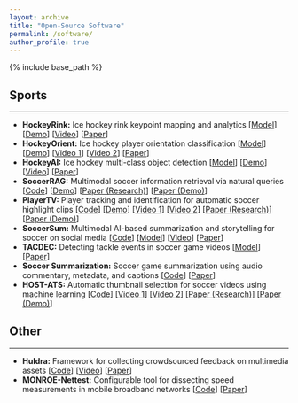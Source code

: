 ```yaml
---
layout: archive
title: "Open-Source Software"
permalink: /software/
author_profile: true
---
```


{% include base_path %}


## Sports
---

- **HockeyRink:** Ice hockey rink keypoint mapping and analytics [[Model](https://huggingface.co/SimulaMet-HOST/HockeyRink)] [[Demo](https://huggingface.co/spaces/SimulaMet-HOST/HockeyRink)] [[Video](https://www.youtube.com/watch?v=JCnX4N4fi8I)] [[Paper](https://doi.org/10.1145/3712676.3718338)]
- **HockeyOrient:** Ice hockey player orientation classification [[Model](https://huggingface.co/SimulaMet-HOST/HockeyOrient)] [[Demo](https://huggingface.co/spaces/SimulaMet-HOST/HockeyOrient)] [[Video 1](https://www.youtube.com/watch?v=ibWJtXZIsM8)] [[Video 2](https://www.youtube.com/watch?v=BZncfkbXp8k)] [[Paper](https://doi.org/10.1145/3712676.3718342)]
- **HockeyAI:** Ice hockey multi-class object detection [[Model](https://huggingface.co/SimulaMet-HOST/HockeyAI)] [[Demo](https://huggingface.co/spaces/SimulaMet-HOST/HockeyAI)] [[Video](https://www.youtube.com/watch?v=KYnvicVUtOc)] [[Paper](https://doi.org/10.1145/3712676.3718335)]
- **SoccerRAG:** Multimodal soccer information retrieval via natural queries [[Code](https://github.com/simula/soccer-rag)] [[Demo](https://huggingface.co/spaces/SimulaMet-HOST/SoccerRAG)] [[Paper (Research)](https://doi.org/10.1109/CBMI62980.2024.10859209)] [[Paper (Demo)](https://doi.org/10.1109/CBMI62980.2024.10859233)] 
- **PlayerTV:** Player tracking and identification for automatic soccer highlight clips [[Code](https://github.com/simula/PlayerTV)] [[Demo](https://huggingface.co/spaces/SimulaMet-HOST/PlayerTV)] [[Video 1](https://www.youtube.com/watch?v=UZVfGs0r558)] [[Video 2](https://www.youtube.com/watch?v=ol8kSMyOy18)] [[Paper (Research)](https://doi.org/10.1109/ISM63611.2024.00019)] [[Paper (Demo)](https://doi.org/10.1109/CBMI62980.2024.10859224)]
- **SoccerSum:** Multimodal AI-based summarization and storytelling for soccer on social media [[Code](https://github.com/simula/SoccerSum)] [[Model](https://huggingface.co/SimulaMet-HOST/SoccerSum)] [[Video](https://www.youtube.com/watch?v=za4VIi2ARXY)] [[Paper](https://doi.org/10.1145/3625468.3652197)]
- **TACDEC:** Detecting tackle events in soccer game videos [[Model](https://huggingface.co/SimulaMet-HOST/TACDEC-model)] [[Paper](https://doi.org/10.1145/3625468.3652166)]
- **Soccer Summarization:** Soccer game summarization using audio commentary, metadata, and captions [[Code](https://github.com/simula/soccer-summarization)] [[Paper](https://doi.org/10.1145/3552463.3557019)]
- **HOST-ATS:** Automatic thumbnail selection for soccer videos using machine learning [[Code](https://github.com/simula/host-ats)] [[Video 1](https://www.youtube.com/watch?v=HHMCdMucorI)] [[Video 2](https://www.youtube.com/watch?v=VZQaEy2VauQ)] [[Paper (Research)](https://doi.org/10.1145/3524273.3528182)] [[Paper (Demo)](https://doi.org/10.1145/3524273.3532908)]



## Other
---

- **Huldra:** Framework for collecting crowdsourced feedback on multimedia assets [[Code](https://github.com/simula/huldra)] [[Video](https://www.youtube.com/watch?v=JJ8uc5gReko)] [[Paper](https://doi.org/10.1145/3524273.3532887)]
- **MONROE-Nettest:** Configurable tool for dissecting speed measurements in mobile broadband networks [[Code](https://github.com/MONROE-PROJECT/Experiments/tree/master/experiments/nettest)] [[Paper](https://doi.org/10.1109/INFCOMW.2018.8406836)]
